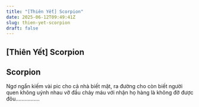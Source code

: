 ```yaml
---
title: "[Thiên Yết] Scorpion"
date: 2025-06-12T09:49:41Z
slug: thien-yet-scorpion
draft: false
---
```


## [Thiên Yết] Scorpion

## Scorpion

Ngơ ngẩn kiếm vài pic cho cả nhà biết mặt,  ra đường cho còn biết người quen không uýnh nhau vỡ đầu chảy máu với nhận họ hàng là không đỡ được đôu................